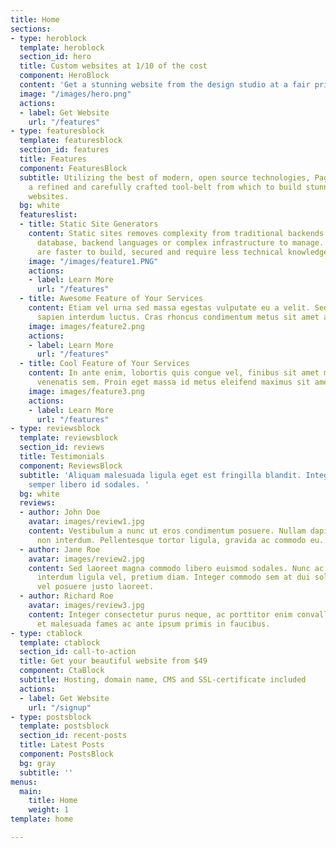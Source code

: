 ```yaml
---
title: Home
sections:
- type: heroblock
  template: heroblock
  section_id: hero
  title: Custom websites at 1/10 of the cost
  component: HeroBlock
  content: 'Get a stunning website from the design studio at a fair price. '
  image: "/images/hero.png"
  actions:
  - label: Get Website
    url: "/features"
- type: featuresblock
  template: featuresblock
  section_id: features
  title: Features
  component: FeaturesBlock
  subtitle: Utilizing the best of modern, open source technologies, Pagespree offers
    a refined and carefully crafted tool-belt from which to build stunning, modern
    websites.
  bg: white
  featureslist:
  - title: Static Site Generators
    content: Static sites removes complexity from traditional backends. There’s no
      database, backend languages or complex infrastructure to manage. Static sites
      are faster to build, secured and require less technical knowledge and upkeep.
    image: "/images/feature1.PNG"
    actions:
    - label: Learn More
      url: "/features"
  - title: Awesome Feature of Your Services
    content: Etiam vel urna sed massa egestas vulputate eu a velit. Sed ut nisl nec
      sapien interdum luctus. Cras rhoncus condimentum metus sit amet auctor.
    image: images/feature2.png
    actions:
    - label: Learn More
      url: "/features"
  - title: Cool Feature of Your Services
    content: In ante enim, lobortis quis congue vel, finibus sit amet mi. Aenean quis
      venenatis sem. Proin eget massa id metus eleifend maximus sit amet nec urna.
    image: images/feature3.png
    actions:
    - label: Learn More
      url: "/features"
- type: reviewsblock
  template: reviewsblock
  section_id: reviews
  title: Testimonials
  component: ReviewsBlock
  subtitle: 'Aliquam malesuada ligula eget est fringilla blandit. Integer finibus
    semper libero id sodales. '
  bg: white
  reviews:
  - author: John Doe
    avatar: images/review1.jpg
    content: Vestibulum a nunc ut eros condimentum posuere. Nullam dapibus quis nunc
      non interdum. Pellentesque tortor ligula, gravida ac commodo eu.
  - author: Jane Roe
    avatar: images/review2.jpg
    content: Sed laoreet magna commodo libero euismod sodales. Nunc ac libero convallis,
      interdum ligula vel, pretium diam. Integer commodo sem at dui sollicitudin,
      vel posuere justo laoreet.
  - author: Richard Roe
    avatar: images/review3.jpg
    content: Integer consectetur purus neque, ac porttitor enim convallis vitae. Interdum
      et malesuada fames ac ante ipsum primis in faucibus.
- type: ctablock
  template: ctablock
  section_id: call-to-action
  title: Get your beautiful website from $49
  component: CtaBlock
  subtitle: Hosting, domain name, CMS and SSL-certificate included
  actions:
  - label: Get Website
    url: "/signup"
- type: postsblock
  template: postsblock
  section_id: recent-posts
  title: Latest Posts
  component: PostsBlock
  bg: gray
  subtitle: ''
menus:
  main:
    title: Home
    weight: 1
template: home

---
```

